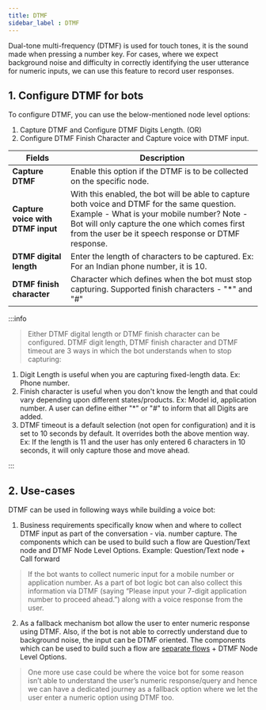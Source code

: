 ```yaml
---
title: DTMF
sidebar_label : DTMF
---
```



    

Dual-tone multi-frequency (DTMF) is used for touch tones, it is the sound made when pressing a number key. For cases, where we expect background noise and difficulty in correctly identifying the user utterance for numeric inputs, we can use this feature to record user responses.

## 1. Configure DTMF for bots

To configure DTMF, you can use the below-mentioned node level options:

1. Capture DTMF and Configure DTMF Digits Length.
(OR)
2. Configure DTMF Finish Character and Capture voice with DTMF input.

| Fields | Description |
| ----------------------------- | ----------- |
| **Capture DTMF** | Enable this option if the DTMF is to be collected on the specific node. |
| **Capture voice with DTMF input** | With this enabled, the bot will be able to capture both voice and DTMF for the same question. Example - What is your mobile number? Note - Bot will only capture the one which comes first from the user be it speech response or DTMF response. |
| **DTMF digital length** | Enter the length of characters to be captured. Ex: For an Indian phone number, it is 10. |
| **DTMF finish character** | Character which defines when the bot must stop capturing. Supported finish characters - "*" and "#" |

:::info

> Either DTMF digital length or DTMF finish character can be configured.
DTMF digit length, DTMF finish character and DTMF timeout are 3 ways in which the bot understands when to stop capturing:
1) Digit Length is useful when you are capturing fixed-length data. Ex: Phone number.
2) Finish character is useful when you don't know the length and that could vary depending upon different states/products. Ex: Model id, application number. A user can define either "*" or "#" to inform that all Digits are added.
3) DTMF timeout is a default selection (not open for configuration) and it is set to 10 seconds by default. It overrides both the above mention way. Ex: If the length is 11 and the user has only entered 6 characters in 10 seconds, it will only capture those and move ahead.

:::
    

## 2. Use-cases

DTMF can be used in following ways while building a voice bot: 

1. Business requirements specifically know when and where to collect DTMF input as part of the conversation - via. number capture.
 The components which can be used to build such a flow are Question/Text node and DTMF Node Level Options.
Example: Question/Text node + Call forward
> If the bot wants to collect numeric input for a mobile number or application number. As a part of bot logic bot can also collect this information via DTMF (saying “Please input your 7-digit application number to proceed ahead.”) along with a voice response from the user.

2.  As a fallback mechanism bot allow the user to enter numeric response using DTMF. Also, if the bot is not able to correctly understand due to background noise, the input can be DTMF oriented.
 The components which can be used to build such a flow are [separate flows](https://docs.yellow.ai/docs/platform_concepts/studio/build/journeys/) + DTMF Node Level Options.

> One more use case could be where the voice bot for some reason isn’t able to understand the user’s numeric response/query and hence we can have a dedicated journey as a fallback option where we let the user enter a numeric option using DTMF too.